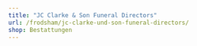 ```yaml
---
title: "JC Clarke & Son Funeral Directors"
url: /frodsham/jc-clarke-und-son-funeral-directors/
shop: Bestattungen
---
```


